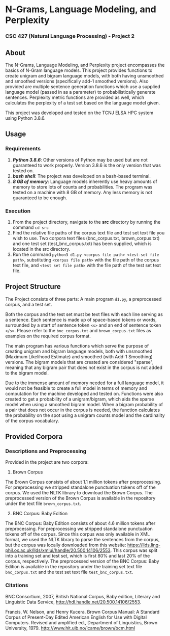 # N-Grams, Language Modeling, and Perplexity
### CSC 427 (Natural Language Processing) - Project 2

## About

The N-Grams, Language Modeling, and Perplexity project encompasses the basics of N-Gram language models.
This project provides functions to create unigram and bigram language models, with both having unsmoothed and smoothed versions (specifically add-1 smoothed versions).
Also provided are multiple sentence generation functions which use a supplied language model (passed in as a parameter) to probabilistically generate sentences.
Perplexity metric functions are provided as well, which calculates the perplexity of a test set based on the language model given.

This project was developed and tested on the TCNJ ELSA HPC system using Python 3.8.6.

## Usage

### Requirements

1. **_Python 3.8.6_**: Other versions of Python may be used but are not guaranteed to work properly. Version 3.8.6 is the only version that was tested on.
2. **_bash shell_**: The project was developed on a bash-based terminal.
3. **_8 GB of memory_**: Language models inherently use heavy amounts of memory to store lots of counts and probabilities. The program was tested on a machine with 8 GB of memory. Any less memory is not guaranteed to be enough.

### Execution

1. From the project directory, navigate to the **src** directory by running the command `cd src`
2. Find the relative file paths of the corpus text file and test set text file you wish to use. Two corpora text files (bnc_corpus.txt, brown_corpus.txt) and one test set (test_bnc_corpus.txt) has been supplied, which is located in the src directory.
3. Run the command `python3 d1.py <corpus file path> <test-set file path>`, substituting `<corpus file path>` with the file path of the corpus text file, and `<test set file path>` with the file path of the test set text file.

## Project Structure

The Project consists of three parts: A main program `d1.py`, a preprocessed corpus, and a test set.

Both the corpus and the test set must be text files with each line serving as a sentence. Each sentence is made up of space-based tokens or words, surrounded by a start of sentence token `<s>` and an end of sentence token `</s>`. Please refer to the `bnc_corpus.txt` and `brown_corpus.txt` files as examples on the required corpus format.

The main program has various functions which serve the purpose of creating unigram and bigram language models, both with unsmoothed (Maximum Likelihood Estimate) and smoothed (with Add-1 Smoothing) versions. The bigram models that are created are considered "sparse", meaning that any bigram pair that does not exist in the corpus is not added to the bigram model. 

Due to the immense amount of memory needed for a full language model, it would not be feasible to create a full model in terms of memory and computation for the machine developed and tested on. Functions were also created to get a probability of a unigram/bigram, which aids the sparse model when using a smoothed bigram model. When a bigram probability of a pair that does not occur in the corpus is needed, the function calculates the probability on the spot using a unigram counts model and the cardinality of the corpus vocabulary.

## Provided Corpora

### Descriptions and Preprocessing

Provided in the project are two corpora:

1. Brown Corpus

The Brown Corpus consists of about 1.1 million tokens after preprocessing. For preprocessing we stripped standalone punctuation tokens off of the corpus. We used the NLTK library to download the Brown Corpus. The preprocessed version of the Brown Corpus is available in the repository under the text file `brown_corpus.txt`.

2. BNC Corpus: Baby Edition

The BNC Corpus: Baby Edition consists of about 4.6 million tokens after preprocessing. For preprocessing we stripped standalone punctuation tokens off of the corpus. Since this corpus was only available in XML format, we used the NLTK library to parse the sentences from the corpus, but the corpus was locally downloaded from this website: https://llds.ling-phil.ox.ac.uk/llds/xmlui/handle/20.500.14106/2553. This corpus was split into a training set and test set, which is first 80% and last 20% of the corpus, respectively. The preprocessed version of the BNC Corpus: Baby Edition is available in the repository under the training set text file `bnc_corpus.txt` and the test set text file `test_bnc_corpus.txt`.



### Citations

BNC Consortium, 2007, British National Corpus, Baby edition, Literary and Linguistic Data Service, http://hdl.handle.net/20.500.14106/2553.

Francis, W. Nelson, and Henry Kucera. Brown Corpus Manual: A Standard Corpus of Present-Day Edited American English for Use with Digital Computers. Revised and amplified ed., Department of Linguistics, Brown University, 1979. http://www.hit.uib.no/icame/brown/bcm.html

